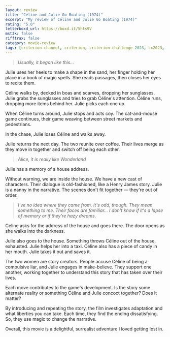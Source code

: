 ```yaml
---
layout: review
title: "Céline and Julie Go Boating (1974)"
excerpt: "My review of Céline and Julie Go Boating (1974)"
rating: "5.0"
letterboxd_url: https://boxd.it/5hts9V
mst3k: false
rifftrax: false
category: movie-review
tags: [criterion-channel, criterion, criterion-challenge-2023, cc2023, 1001-movies, sight-and-sound, identity]
---
```


<blockquote><i>Usually, it began like this…</i></blockquote>

Julie uses her heels to make a shape in the sand, her finger holding her place in a book of magic spells. She reads passages, then closes her eyes to recite them.

Céline walks by, decked in boas and scarves, dropping her sunglasses. Julie grabs the sunglasses and tries to grab Céline's attention. Céline runs, dropping more items behind her. Julie picks each one up.

When Céline turns around, Julie stops and acts coy. The cat-and-mouse game continues, their game weaving between street markets and pedestrians.

In the chase, Julie loses Céline and walks away.

Julie returns the next day. The two reunite over coffee. Their lives merge as they move in together and switch off being each other.

<blockquote><i>Alice, it is really like Wonderland</i></blockquote>

Julie has a memory of a house address.

Without warning, we are inside the house. We have a new cast of characters. Their dialogue is old-fashioned, like a Henry James story. Julie is a nanny in the narrative. The scenes don't fit together — they're out of order.

<blockquote><i>I've no idea where they came from. It's odd, though. They mean something to me. Their faces are familiar… I don't know if it's a lapse of memory or if they're hazy dreams.</i></blockquote>

Celine asks for the address of the house and goes there. The door opens as she walks into the darkness.

Julie also goes to the house. Something throws Céline out of the house, exhausted. Julie helps her into a taxi. Céline also has a piece of candy in her mouth. Julie takes it out and saves it.

The two women are story creators. People accuse Céline of being a compulsive liar, and Julie engages in make-believe. They support one another, working together to understand this story that has taken over their lives.

Each move contributes to the game's development. Is the story some alternate reality or something Céline and Julie concoct together? Does it matter?

By introducing and repeating the story, the film investigates adaptation and what liberties you can take. Each time, they find the ending dissatisfying. So, they use magic to change the narrative.

Overall, this movie is a delightful, surrealist adventure I loved getting lost in.
